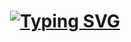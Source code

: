 <h1 align="center">
  <a href="https://git.io/typing-svg"><img src="https://readme-typing-svg.demolab.com?font=Nova+Square&pause=1000&color=00B8F7&background=FFC90000&center=true&vCenter=true&random=false&width=435&lines=Roozen+run!!!;Tech+otakus+save+the+world!" alt="Typing SVG" /></a>
</h1>
